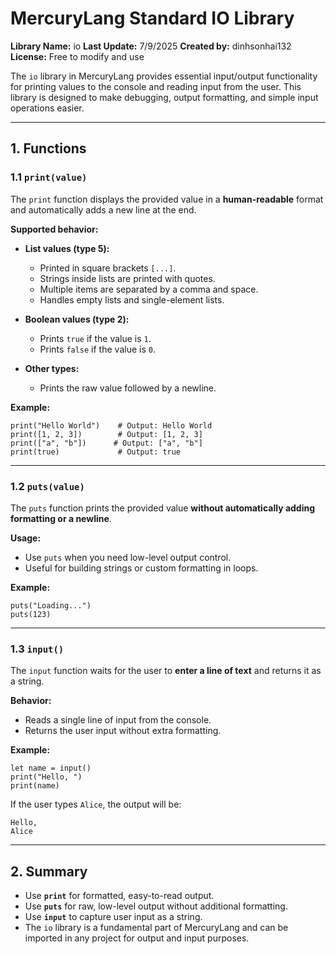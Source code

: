 # MercuryLang Standard IO Library

**Library Name:** io
**Last Update:** 7/9/2025
**Created by:** dinhsonhai132
**License:** Free to modify and use

The `io` library in MercuryLang provides essential input/output functionality for printing values to the console and reading input from the user. This library is designed to make debugging, output formatting, and simple input operations easier.

---

## 1. Functions

### 1.1 `print(value)`

The `print` function displays the provided value in a **human-readable** format and automatically adds a new line at the end.

**Supported behavior:**

* **List values (type 5):**

  * Printed in square brackets `[...]`.
  * Strings inside lists are printed with quotes.
  * Multiple items are separated by a comma and space.
  * Handles empty lists and single-element lists.

* **Boolean values (type 2):**

  * Prints `true` if the value is `1`.
  * Prints `false` if the value is `0`.

* **Other types:**

  * Prints the raw value followed by a newline.

**Example:**

```mercury
print("Hello World")    # Output: Hello World
print([1, 2, 3])        # Output: [1, 2, 3]
print(["a", "b"])      # Output: ["a", "b"]
print(true)             # Output: true
```

---

### 1.2 `puts(value)`

The `puts` function prints the provided value **without automatically adding formatting or a newline**.

**Usage:**

* Use `puts` when you need low-level output control.
* Useful for building strings or custom formatting in loops.

**Example:**

```mercury
puts("Loading...")
puts(123)
```

---

### 1.3 `input()`

The `input` function waits for the user to **enter a line of text** and returns it as a string.

**Behavior:**

* Reads a single line of input from the console.
* Returns the user input without extra formatting.

**Example:**

```mercury
let name = input()
print("Hello, ")
print(name)
```

If the user types `Alice`, the output will be:

```
Hello,
Alice
```

---

## 2. Summary

* Use **`print`** for formatted, easy-to-read output.
* Use **`puts`** for raw, low-level output without additional formatting.
* Use **`input`** to capture user input as a string.
* The `io` library is a fundamental part of MercuryLang and can be imported in any project for output and input purposes.

